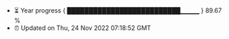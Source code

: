 - ⏳ Year progress { ██████████████████████████▁▁▁▁ } 89.67 %
- ⏰ Updated on Thu, 24 Nov 2022 07:18:52 GMT

